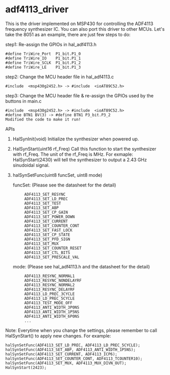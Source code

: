 # adf4113_driver
This is the driver implemented on MSP430 for controlling the ADF4113 frequency synthesizer IC.
You can also port this driver to other MCUs. Let's take the 8051 as an example, there are just few steps to do:

step1: Re-assign the GPIOs in hal_adf4113.h
 
    #define TriWire_Port  P1_bit.P1_0 
    #define TriWire_IO    P1_bit.P1_1 
    #define TriWire_SCLK  P1_bit.P1_2 
    #define TriWire_LE    P1_bit.P1_3 

step2: Change the MCU header file in hal_adf4113.c
 
    #include  <msp430g2452.h> -> #include  <ioAT89C52.h>

step3: Change the MCU header file & re-assign the GPIOs used by the buttons in main.c
 
    #include  <msp430g2452.h> -> #include  <ioAT89C52.h> 
    #define BTN1 BV(3) -> #define BTN1 P3_bit.P3_2 
    Modified the code to make it run! 

APIs

1. HalSynInit(void)
    Initialize the synthesizer when powered up.
    
2. HalSynStart(uint16 rf_Freq)
    Call this function to start the synthesizer with rf_Freq.
    The unit of the rf_Freq is MHz.
    For exmaple: HalSynStart(2430) will tell the synthesizer 
                 to output a 2.43 GHz sinudoidal signal.

3. halSynSetFunc(uint8 funcSet, uint8 mode)
 
    funcSet: (Please see the datasheet for the detail)
    
            ADF4113_SET_RESYNC
            ADF4113_SET_LD_PREC      
            ADF4113_SET_TEST         
            ADF4113_SET_ABP          
            ADF4113_SET_CP_GAIN      
            ADF4113_SET_POWER_DOWN   
            ADF4113_SET_CURRENT      
            ADF4113_SET_COUNTER_CONT 
            ADF4113_SET_FAST_LOCK    
            ADF4113_SET_CP_STATE     
            ADF4113_SET_PFD_SIGN     
            ADF4113_SET_MUX          
            ADF4113_SET_COUNTER_RESET
            ADF4113_SET_CTL_BITS     
            ADF4113_SET_PRESCALE_VAL 
 
    mode: (Please see hal_adf4113.h and the datasheet for the detail)
    
            ADF4113_RESYNC_NORMAL1   
            ADF4113_RESYNC_NONDELAYRF
            ADF4113_RESYNC_NORMAL2   
            ADF4113_RESYNC_DELAYRF   
            ADF4113_LD_PREC_3CYCLE   
            ADF4113_LD_PREC_5CYCLE   
            ADF4113_TEST_MODE_OFF    
            ADF4113_ANTI_WIDTH_3P0NS 
            ADF4113_ANTI_WIDTH_1P5NS 
            ADF4113_ANTI_WIDTH_6P0NS 
            ...

Note:
    Everytime when you change the settings, please remember to call HalSynStart()
to apply new changes. For example:
 
    halSynSetFunc(ADF4113_SET_LD_PREC, ADF4113_LD_PREC_5CYCLE); 
    halSynSetFunc(ADF4113_SET_ABP, ADF4113_ANTI_WIDTH_1P5NS); 
    halSynSetFunc(ADF4113_SET_CURRENT, ADF4113_ICP6); 
    halSynSetFunc(ADF4113_SET_COUNTER_CONT, ADF4113_TCOUNTER10); 
    halSynSetFunc(ADF4113_SET_MUX, ADF4113_MUX_DIVN_OUT); 
    HalSynStart(2423); 
    